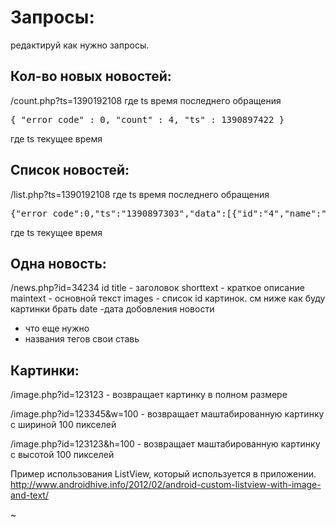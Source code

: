 # Запросы:

редактируй как нужно запросы. 

## Кол-во новых новостей:

/count.php?ts=1390192108
где ts время последнего обращения

<pre>
{ "error_code" : 0, "count" : 4, "ts" : 1390897422 }
</pre>
где ts текущее время

## Список новостей:

/list.php?ts=1390192108
где ts время последнего обращения

<pre>
{"error_code":0,"ts":"1390897303","data":[{"id":"4","name":"News4","shorttext":"ShortNews4","date":"09.03.1982 23:59:16"}....]}
</pre>
где ts текущее время

## Одна новость:

/news.php?id=34234
id 
title - заголовок
shorttext - краткое описание
maintext - основной текст
images - список id картинок. см ниже как буду картинки брать
date  -дата добовления новости
+ что еще нужно
+ названия тегов свои ставь

## Картинки:

/image.php?id=123123 - возвращает картинку в полном размере

/image.php?id=123345&w=100 - возвращает маштабированную картинку с шириной 100 пикселей

/image.php?id=123123&h=100 - возвращает маштабированную картинку с высотой 100 пикселей



Пример использования ListView, который используется в приложении.
http://www.androidhive.info/2012/02/android-custom-listview-with-image-and-text/
                                                                                                                                                                                                            
~                                                                                       

